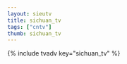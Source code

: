 ```yaml
--- 
layout: sieutv
title: sichuan_tv
tags: ["cntv"]
thumb: sichuan_tv
---
```

{% include tvadv key="sichuan_tv" %}
